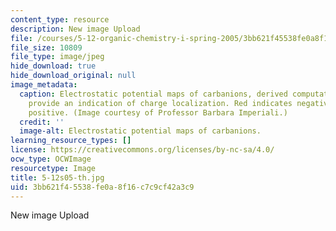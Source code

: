 ```yaml
---
content_type: resource
description: New image Upload
file: /courses/5-12-organic-chemistry-i-spring-2005/3bb621f45538fe0a8f16c7c9cf42a3c9_5-12s05-th.jpg
file_size: 10809
file_type: image/jpeg
hide_download: true
hide_download_original: null
image_metadata:
  caption: Electrostatic potential maps of carbanions, derived computationally to
    provide an indication of charge localization. Red indicates negative; blue indicates
    positive. (Image courtesy of Professor Barbara Imperiali.)
  credit: ''
  image-alt: Electrostatic potential maps of carbanions.
learning_resource_types: []
license: https://creativecommons.org/licenses/by-nc-sa/4.0/
ocw_type: OCWImage
resourcetype: Image
title: 5-12s05-th.jpg
uid: 3bb621f4-5538-fe0a-8f16-c7c9cf42a3c9
---
```

New image Upload